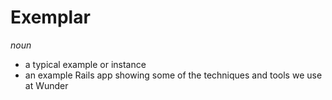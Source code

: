 # Exemplar


*noun*
- a typical example or instance
- an example Rails app showing some of the techniques and tools we use at Wunder


